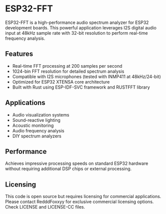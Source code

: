 # ESP32-FFT

ESP32-FFT is a high-performance audio spectrum analyzer for ESP32 development boards. This powerful application leverages I2S digital audio input at 48kHz sample rate with 32-bit resolution to perform real-time frequency analysis.

## Features
- Real-time FFT processing at 200 samples per second
- 1024-bin FFT resolution for detailed spectrum analysis
- Compatible with I2S microphones (tested with INMP411 at 48kHz/24-bit)
- Optimized for ESP32 XTENSA core architecture
- Built with Rust using ESP-IDF-SVC framework and RUSTFFT library

## Applications
- Audio visualization systems
- Sound-reactive lighting
- Acoustic monitoring
- Audio frequency analysis
- DIY spectrum analyzers

## Performance
Achieves impressive processing speeds on standard ESP32 hardware without requiring additional DSP chips or external processing.

## Licensing
This code is open source but requires licensing for commercial applications. Please contact RedddFoxxyy for exclusive commercial licensing options. Check LICENSE and LICENSE-CC files.
